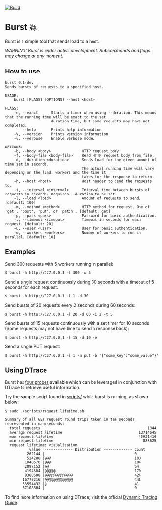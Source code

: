 [![Build](https://github.com/karencfv/burst/actions/workflows/test.yml/badge.svg)](https://github.com/karencfv/burst/actions/workflows/test.yml)

# Burst 💥

Burst is a simple tool that sends load to a host.

_WARNING: Burst is under active development. Subcommands and flags may change at any moment._

## How to use

```console
burst 0.1-dev
Sends bursts of requests to a specified host.

USAGE:
    burst [FLAGS] [OPTIONS] --host <host>

FLAGS:
    -e, --exact      Starts a timer when using --duration. This means that the running time will be exact to the set
                     duration time, but some requests may have not completed.
        --help       Prints help information
    -V, --version    Prints version information
    -v, --verbose    Enable verbose mode.

OPTIONS:
    -b, --body <body>              HTTP request body.
    -f, --body-file <body-file>    Read HTTP request body from file.
    -d, --duration <duration>      Sends load for the given amount of time set in seconds.
                                   The actual running time will vary depending on the load, workers and the time it
                                   takes for the response to return.
    -h, --host <host>              Host header to send the requests to.
    -i, --interval <interval>      Interval time between bursts of requests in seconds. Requires --duration to be set.
    -l, --load <load>              Amount of requests to send. [default: 100]
    -m, --method <method>          HTTP method for request. One of 'get', 'post', 'put', or 'patch'. [default: get]
    -p, --pass <pass>              Password for basic authentication.
    -t, --timeout <timeout>        Timeout in seconds for each request. [default: 20]
    -u, --user <user>              User for basic authentication.
    -w, --workers <workers>        Number of workers to run in parallel. [default: 10]
```

## Examples

Send 300 requests with 5 workers running in parallel:

```console
$ burst -h http://127.0.0.1 -l 300 -w 5
```

Send a single request continuously during 30 seconds with a timeout of 5 seconds for each request:

```console
$ burst -h http://127.0.0.1 -l 1 -d 30
```

Send bursts of 20 requests every 2 seconds during 60 seconds:
```console
$ burst -h http://127.0.0.1 -l 20 -d 60 -i 2 -t 5
```

Send bursts of 15 requests continuously with a set timer for 10 seconds (Some requests may not have time to send a response back):
```console
$ burst -h http://127.0.0.1 -l 15 -d 10 -e
```

Send a single PUT request:
```console
$ burst -h http://127.0.0.1 -l 1 -m put -b '{"some_key":"some_value"}'
```

## Using DTrace

Burst has [four probes](./src/burst.d) available which can be leveraged in conjunction with DTrace to retrieve useful information. 

Try the sample script found in [scripts/](./scripts/request_lifetime.sh) while burst is running, as shown below:

```console
$ sudo ./scripts/request_lifetime.sh 

Summary of all GET request round trips taken in ten seconds represented in nanoseconds:
  total requests                                                 1344
  average request lifetime                                   13714645
  max request lifetime                                       43921416
  min request lifetime                                         888625
  request lifetimes visualisation                   
           value  ------------- Distribution ------------- count    
          262144 |                                         0        
          524288 |@@@                                      100      
         1048576 |@@@                                      104      
         2097152 |@@                                       64       
         4194304 |@@@@@                                    170      
         8388608 |@@@@@@@@@@@@@                            424      
        16777216 |@@@@@@@@@@@@@                            441      
        33554432 |@                                        41       
        67108864 |                                         0  
```

To find more information on using DTrace, visit the official [Dynamic Tracing Guide](https://illumos.org/books/dtrace/preface.html#preface).
